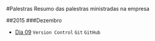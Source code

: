 #Palestras
Resumo das palestras ministradas na empresa

##2015
###Dezembro
- [Dia 09](/2015/dez/09-12-2016.md) `Version Control` `Git` `GitHub`
